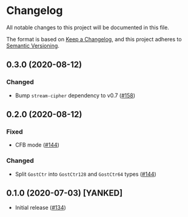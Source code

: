 # Changelog

All notable changes to this project will be documented in this file.

The format is based on [Keep a Changelog](https://keepachangelog.com/en/1.0.0/),
and this project adheres to [Semantic Versioning](https://semver.org/spec/v2.0.0.html).

## 0.3.0 (2020-08-12)
### Changed
- Bump `stream-cipher` dependency to v0.7 ([#158])

[#158]: https://github.com/RustCrypto/block-ciphers/pull/158

## 0.2.0 (2020-08-12)
### Fixed
- CFB mode ([#144])

### Changed
- Split `GostCtr` into `GostCtr128` and `GostCtr64` types ([#144])

[#144]: https://github.com/RustCrypto/block-ciphers/pull/144

## 0.1.0 (2020-07-03) [YANKED]
- Initial release ([#134])

[#134]: https://github.com/RustCrypto/block-ciphers/pull/134
